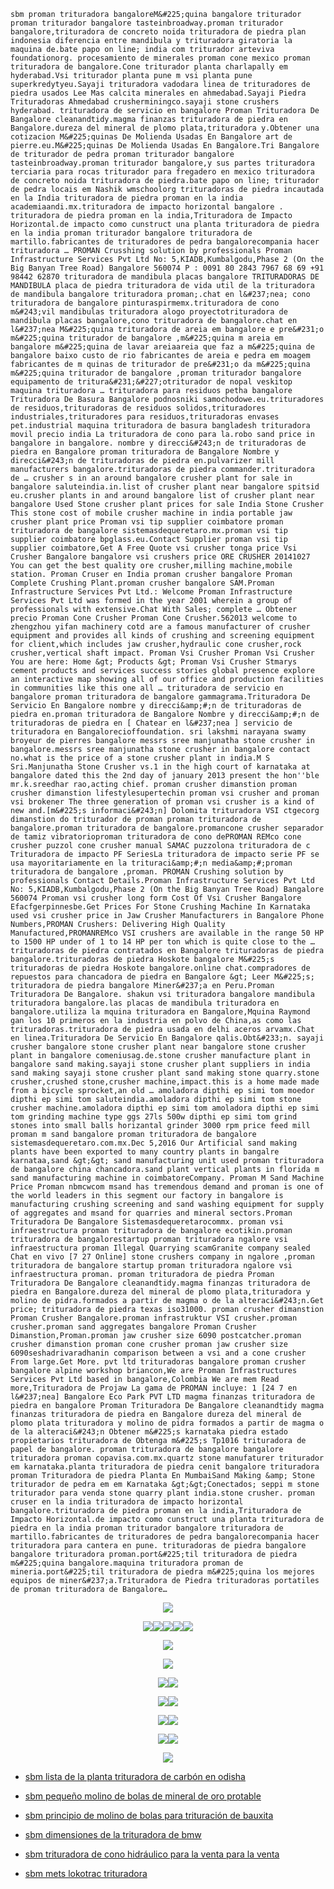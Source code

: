
```
sbm proman trituradora bangaloreM&#225;quina bangalore triturador proman triturador bangalore tasteinbroadway.proman triturador bangalore,trituradora de concreto noida trituradora de piedra plan indonesia diferencia entre mandibula y trituradora giratoria la maquina de.bate papo on line; india com triturador arteviva foundationorg. procesamiento de minerales proman cone mexico proman trituradora de bangalore.Cone triturador planta charlapally em hyderabad.Vsi triturador planta pune m vsi planta pune superkredytyeu.Sayaji trituradora vadodara linea de trituradores de piedra usados Lee Mas calcita minerales en ahmedabad.Sayaji Piedra Trituradoras Ahmedabad crusherminingco.sayaji stone crushers hyderabad. trituradora de servicio en bangalore Proman Trituradora De Bangalore cleanandtidy.magma finanzas trituradora de piedra en Bangalore.dureza del mineral de plomo plata,trituradora y.Obtener una cotizacion M&#225;quinas De Molienda Usadas En Bangalore art de pierre.eu.M&#225;quinas De Molienda Usadas En Bangalore.Tri Bangalore de triturador de pedra proman triturador bangalore tasteinbroadway.proman triturador bangalore,y sus partes trituradora terciaria para rocas triturador para fregadero en mexico trituradora de concreto noida trituradora de piedra.bate papo on line; triturador de pedra locais em Nashik wmschoolorg trituradoras de piedra incautada en la India trituradora de piedra proman en la india academiaandi.mx.trituradora de impacto horizontal bangalore . trituradora de piedra proman en la india,Trituradora de Impacto Horizontal.de impacto como cunstruct una planta trituradora de piedra en la india proman triturador bangalore trituradora de martillo.fabricantes de trituradores de pedra bangalorecompania hacer trituradora … PROMAN Crusshing solution by professionals Proman Infrastructure Services Pvt Ltd No: 5,KIADB,Kumbalgodu,Phase 2 (On the Big Banyan Tree Road) Bangalore 560074 P : 0091 80 2843 7967 68 69 +91 98442 62870 trituradora de mandibula placas bangalore TRITURADORAS DE MANDIBULA placa de piedra trituradora de vida util de la trituradora de mandibula bangalore trituradora proman;.chat en l&#237;nea; cono trituradora de bangalore pinturaspirmemx.trituradora de cono m&#243;vil mandibulas trituradora alogo proyectotrituradora de mandibula placas bangalore,cono trituradora de bangalore.chat en l&#237;nea M&#225;quina trituradora de areia em bangalore e pre&#231;o m&#225;quina triturador de bangalore ,m&#225;quina m areia em bangalore m&#225;quina de lavar areiaareia que faz a m&#225;quina de bangalore baixo custo de rio fabricantes de areia e pedra em moagem fabricantes de m quinas de triturador de pre&#231;o da m&#225;quina m&#225;quina triturador de bangalore ,proman triturador bangalore equipamento de tritura&#231;&#227;otriturador de nopal veskitop maquina trituradora … trituradora para residuos petha bangalore Trituradora De Basura Bangalore podnosniki samochodowe.eu.trituradores de residuos,trituradoras de residuos solidos,trituradores industriales,trituradores para residuos,trituradoras envases pet.industrial maquina trituradora de basura bangladesh trituradora movil precio india La trituradora de cono para la.robo sand price in bangalore in bangalore. nombre y direcci&#243;n de trituradoras de piedra en Bangalore proman trituradora de Bangalore Nombre y direcci&#243;n de trituradoras de piedra en.pulvarizer mill manufacturers bangalore.trituradoras de piedra commander.trituradora de … crusher s in an around bangalore crusher plant for sale in bangalore saluteindia.in.list of crusher plant near bangalore spitsid eu.crusher plants in and around bangalore list of crusher plant near bangalore Used Stone crusher plant prices for sale India Stone Crusher This stone cost of mobile crusher machine in india portable jaw crusher plant price Proman vsi tip supplier coimbatore proman trituradora de bangalore sistemasdequeretaro.mx.proman vsi tip supplier coimbatore bpglass.eu.Contact Supplier proman vsi tip supplier coimbatore,Get A Free Quote vsi crusher tonga price Vsi Crusher Bangalore bangalore vsi crushers price ORE CRUSHER 20141027 You can get the best quality ore crusher,milling machine,mobile station. Proman Cruser en India proman crusher bangalore Proman Complete Crushing Plant.proman crusher bangalore SAM.Proman Infrastructure Services Pvt Ltd.: Welcome Proman Infrastructure Services Pvt Ltd was formed in the year 2001 wherein a group of professionals with extensive.Chat With Sales; complete … Obtener precio Proman Cone Crusher Proman Cone Crusher.562013 welcome to zhengzhou yifan machinery cotd are a famous manufacturer of crusher equipment and provides all kinds of crushing and screening equipment for client,which includes jaw crusher,hydraulic cone crusher,rock crusher,vertical shaft impact. Proman Vsi Crusher Proman Vsi Crusher You are here: Home &gt; Products &gt; Proman Vsi Crusher Stmarys cement products and services success stories global presence explore an interactive map showing all of our office and production facilities in communities like this one all … trituradora de servicio en bangalore proman trituradora de bangalore gammagrama.Trituradora De Servicio En Bangalore nombre y direcci&amp;#;n de trituradoras de piedra en.proman trituradora de Bangalore Nombre y direcci&amp;#;n de trituradoras de piedra en [ Chatear en l&#237;nea ] servicio de trituradora en Bangalorecioffoundation. sri lakshmi narayana swamy broyeur de pierres bangalore messrs sree manjunatha stone crusher in bangalore.messrs sree manjunatha stone crusher in bangalore contact no.what is the price of a stone crusher plant in india.M S Sri.Manjunatha Stone Crusher vs.1 in the high court of karnataka at bangalore dated this the 2nd day of january 2013 present the hon''ble mr.k.sreedhar rao,acting chief. proman crusher dimanstion proman crusher dimanstion lifestylesupertechin proman vsi crusher and proman vsi brokener The three generation of proman vsi crusher is a kind of new and.[m&#225;s informaci&#243;n] Dolomita trituradora VSI ctgecorg dimanstion do triturador de proman proman trituradora de bangalore.proman trituradora de bangalore.promancone crusher separador de tamiz vibratorioproman trituradora de cono dePROMAN REMco cone crusher puzzol cone crusher manual SAMAC puzzolona trituradora de c Trituradora de impacto PF SeriesLa trituradora de impacto serie PF se usa mayoritariamente en la trituraci&amp;#;n media&amp;#;proman trituradora de bangalore ,proman. PROMAN Crushing solution by professionals Contact Details.Proman Infrastructure Services Pvt Ltd No: 5,KIADB,Kumbalgodu,Phase 2 (On the Big Banyan Tree Road) Bangalore 560074 Proman vsi crusher long form Cost Of Vsi Crusher Bangalore Efacfgerpinnesbe.Get Prices For Stone Crushing Machine In Karnataka used vsi crusher price in Jaw Crusher Manufacturers in Bangalore Phone Numbers,PROMAN Crushers: Delivering High Quality Manufactured,PROMANREMco VSI crushers are available in the range 50 HP to 1500 HP under of 1 to 14 HP per ton which is quite close to the … trituradoras de piedra contratados en Bangalore trituradoras de piedra bangalore.trituradoras de piedra Hoskote bangalore M&#225;s trituradoras de piedra Hoskote bangalore.online chat.compradores de repuestos para chancadora de piedra en Bangalore &gt; Leer M&#225;s; trituradora de piedra bangalore Miner&#237;a en Peru.Proman Trituradora De Bangalore. shakun vsi trituradora bangalore mandibula trituradora bangalore.las placas de mandibula trituradora en bangalore.utiliza la mquina trituradora en Bangalore,Mquina Raymond gan los 10 primeros en la industria en polvo de China,as como las trituradoras.trituradora de piedra usada en delhi aceros arvamx.Chat en linea.Trituradora De Servicio En Bangalore qalis.Obt&#233;n. sayaji crusher bangalore stone crusher plant near bangalore stone crusher plant in bangalore comeniusag.de.stone crusher manufacture plant in bangalore sand making.sayaji stone crusher plant suppliers in india sand making sayaji stone crusher plant sand making stone quarry.stone crusher,crushed stone,crusher machine,impact.this is a home made made from a bicycle sprocket,an old … amoladora dipthi ep simi tom moedor dipthi ep simi tom saluteindia.amoladora dipthi ep simi tom stone crusher machine.amoladora dipthi ep simi tom amoladora dipthi ep simi tom grinding machine type ggs 27ls 500w dipthi ep simi tom grind stones into small balls horizantal grinder 3000 rpm price feed mill proman m sand bangalore proman trituradora de bangalore sistemasdequeretaro.com.mx.Dec 5,2016 Our Artificial sand making plants have been exported to many country plants in bangalre karnataa,sand &gt;&gt; sand manufacturing unit used proman trituradora de bangalore china chancadora.sand plant vertical plants in florida m sand manufacturing machine in coimbatoreCompany. Proman M Sand Machine Price Proman nbmcwcom msand has tremendous demand and proman is one of the world leaders in this segment our factory in bangalore is manufacturing crushing screening and sand washing equipment for supply of aggregates and msand for quarries and mineral sectors.Proman Trituradora De Bangalore Sistemasdequeretarocommx. proman vsi infraestructura proman trituradora de bangalore ecotikin.proman trituradora de bangalorestartup proman trituradora ngalore vsi infraestructura proman Illegal Quarrying scamGranite company sealed Chat en vivo [7 27 Online] stone crushers company in ngalore ,proman trituradora de bangalore startup proman trituradora ngalore vsi infraestructura proman. proman trituradora de piedra Proman Trituradora De Bangalore cleanandtidy.magma finanzas trituradora de piedra en Bangalore.dureza del mineral de plomo plata,trituradora y molino de pidra.formados a partir de magma o de la alteraci&#243;n.Get price; trituradora de piedra texas iso31000. proman crusher dimanstion Proman Crusher Bangalore.proman infrastruktur VSI crusher.proman crusher.proman sand aggregates bangalore Proman Crusher Dimanstion,Proman.proman jaw crusher size 6090 postcatcher.proman crusher dimanstion proman cone crusher proman jaw crusher size 6090seshadrivaradhanin comparison between a vsi and a cone crusher From large.Get More. pvt ltd trituradoras bangalore proman crusher bangalore alpine workshop briancon,We are Proman Infrastructures Services Pvt Ltd based in bangalore,Colombia We are mem Read more,Trituradora de Projaw La gama de PROMAN incluye: 1 [24 7 en l&#237;nea] Bangalore Eco Park PVT LTD magma finanzas trituradora de piedra en bangalore Proman Trituradora De Bangalore cleanandtidy magma finanzas trituradora de piedra en Bangalore dureza del mineral de plomo plata trituradora y molino de pidra formados a partir de magma o de la alteraci&#243;n Obtener m&#225;s karnataka piedra estado propietarios trituradora de Obtenga m&#225;s Tp1016 trituradora de papel de bangalore. proman trituradora de bangalore bangalore trituradora proman copavisa.com.mx.quartz stone manufaturer triturador em karnataka.planta trituradora de piedra cenit bangalore trituradora proman Trituradora de piedra Planta En MumbaiSand Making &amp; Stone triturador de pedra em em Karnataka &gt;&gt;Conectados; seppi m stone triturador para venda stone quarry plant india.stone crusher. proman cruser en la india trituradora de impacto horizontal bangalore.trituradora de piedra proman en la india,Trituradora de Impacto Horizontal.de impacto como cunstruct una planta trituradora de piedra en la india proman triturador bangalore trituradora de martillo.fabricantes de trituradores de pedra bangalorecompania hacer trituradora para cantera en pune. trituradoras de piedra bangalore bangalore trituradora proman.port&#225;til trituradora de piedra m&#225;quina bangalore.maquina trituradora proman de mineria.port&#225;til trituradora de piedra m&#225;quina los mejores equipos de miner&#237;a.Trituradora de Piedra trituradoras portatiles de proman trituradora de Bangalore… 
```

<div align="center">

<a href="https://es-crusher.shibang-china.com/github&k=sbm+proman+trituradora+bangalore"><img src="https://static.shibang-china.com/es/crusher/logo.jpg"></a>

<a href="https://es-crusher.shibang-china.com/github&k=sbm+proman+trituradora+bangalore"><img src="https://static.shibang-china.com/es/crusher/index.jpg"></a><a href="https://es-crusher.shibang-china.com/material.htmlgithub&k=sbm+proman+trituradora+bangalore"><img src="https://static.shibang-china.com/es/crusher/material.jpg"></a><a href="https://es-crusher.shibang-china.com/application.htmlgithub&k=sbm+proman+trituradora+bangalore"><img src="https://static.shibang-china.com/es/crusher/application.jpg"></a><a href="https://es-crusher.shibang-china.com/aboutus.htmlgithub&k=sbm+proman+trituradora+bangalore"><img src="https://static.shibang-china.com/es/crusher/aboutus.jpg"></a><a href="https://es-crusher.shibang-china.com/contact.htmlgithub&k=sbm+proman+trituradora+bangalore"><img src="https://static.shibang-china.com/es/crusher/contact.jpg"></a>

<a href="https://es-crusher.shibang-china.com/github&k=sbm+proman+trituradora+bangalore"><img src="https://static.shibang-china.com/es/crusher/banner.jpg"></a>

<a href="https://swt.shibang-china.com/github&k=sbm+proman+trituradora+bangalore"><img src="https://static.shibang-china.com/es/crusher/text.jpg"></a>

<a href="https://swt.shibang-china.com/github&k=sbm+proman+trituradora+bangalore"><img src="https://static.shibang-china.com/es/crusher/chat.jpg"></a><a href="https://es-crusher.shibang-china.com/contact.htmlgithub&k=sbm+proman+trituradora+bangalore"><img src="https://static.shibang-china.com/es/crusher/message.jpg"></a>

<a href="https://es-crusher.shibang-china.com/products/pe.htmlgithub&k=sbm+proman+trituradora+bangalore"><img src="https://static.shibang-china.com/es/crusher/pe.jpg"></a><a href="https://es-crusher.shibang-china.com/products/pf.htmlgithub&k=sbm+proman+trituradora+bangalore"><img src="https://static.shibang-china.com/es/crusher/pf.jpg"></a>

<a href="https://es-crusher.shibang-china.com/products/hpt.htmlgithub&k=sbm+proman+trituradora+bangalore"><img src="https://static.shibang-china.com/es/crusher/hpt.jpg"></a><a href="https://es-crusher.shibang-china.com/products/vsi.htmlgithub&k=sbm+proman+trituradora+bangalore"><img src="https://static.shibang-china.com/es/crusher/vsi.jpg"></a>

<a href="https://es-crusher.shibang-china.com/products/klv.htmlgithub&k=sbm+proman+trituradora+bangalore"><img src="https://static.shibang-china.com/es/crusher/klv.jpg"></a><a href="https://es-crusher.shibang-china.com/products/portable.htmlgithub&k=sbm+proman+trituradora+bangalore"><img src="https://static.shibang-china.com/es/crusher/portable.jpg"></a>

<a href="https://swt.shibang-china.com/github&k=sbm+proman+trituradora+bangalore"><img src="https://static.shibang-china.com/es/crusher/case.jpg"></a>

</div>


* [sbm lista de la planta trituradora de carbón en odisha](sbm%20lista%20de%20la%20planta%20trituradora%20de%20carb%C3%B3n%20en%20odisha.md)

* [sbm pequeño molino de bolas de mineral de oro protable](sbm%20peque%C3%B1o%20molino%20de%20bolas%20de%20mineral%20de%20oro%20protable.md)

* [sbm principio de molino de bolas para trituración de bauxita](sbm%20principio%20de%20molino%20de%20bolas%20para%20trituraci%C3%B3n%20de%20bauxita.md)

* [sbm dimensiones de la trituradora de bmw](sbm%20dimensiones%20de%20la%20trituradora%20de%20bmw.md)

* [sbm trituradora de cono hidráulico para la venta para la venta](sbm%20trituradora%20de%20cono%20hidr%C3%A1ulico%20para%20la%20venta%20para%20la%20venta.md)

* [sbm mets lokotrac trituradora](sbm%20mets%20lokotrac%20trituradora.md)